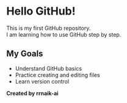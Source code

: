 # Hello GitHub!

This is my first GitHub repository.  
I am learning how to use GitHub step by step.

## My Goals
- Understand GitHub basics
- Practice creating and editing files
- Learn version control

**Created by rrnaik-ai**
